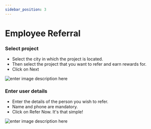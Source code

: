 ```yaml
---
sidebar_position: 3
---
```


# Employee Referral

### Select project

-   Select the city in which the project is located.
-   Then select the project that you want to refer and earn rewards for.
-   Click on Next

![enter image description here](https://res.cloudinary.com/dsodoblhj/image/upload/v1681633444/Screenshot_2023-04-16_135252_sfd0z7.png)

### Enter user details

-   Enter the details of the person you wish to refer.
-   Name and phone are mandatory.
-   Click on Refer Now. It's that simple!

![enter image description here](https://res.cloudinary.com/dsodoblhj/image/upload/v1681633672/Screenshot_2023-04-16_135741_ti1gha.png)
